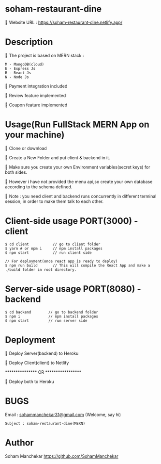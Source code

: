 # soham-restaurant-dine

🔴 Website URL : https://soham-restaurant-dine.netlify.app/

# Description

🔴 The project is based on MERN stack :

    M - MongoDB(cloud)
    E - Express Js
    R - React Js
    N - Node Js

🔴 Payment integration included

🔴 Review feature implemented

🔴 Coupon feature implemented


# Usage(Run FullStack MERN App on your machine)

🔴 Clone or download 

🔴 Create a New Folder and put client & backend in it.

🔴 Make sure you create your own Environment variables(secret keys) for both sides.

🔴 However i have not provided the menu api,so create your own database according to the schema defined.

🔴 Note : you need client and backend runs concurrently in different terminal session, in order to make them talk to each other.


# Client-side usage PORT(3000) - client

    $ cd client           // go to client folder
    $ yarn # or npm i     // npm install packages
    $ npm start           // run client side
  
    // For deployment(once react app is ready to deploy)
    $ npm run build       // This will compile the React App and make a ./build folder in root directory.
  
  
# Server-side usage PORT(8080) - backend

    $ cd backend        // go to backend folder
    $ npm i             // npm install packages
    $ npm start         // run server side
  
  
# Deployment

🔴 Deploy Server(backend) to Heroku

🔴 Deploy Client(client) to Netlify

*************** OR *****************

🔴 Deploy both to Heroku


# BUGS

  Email : sohammanchekar31@gmail.com (Welcome, say hi)
  
    Subject : soham-restaurant-dine(MERN)
  
# Author

  Soham Manchekar
  https://github.com/SohamManchekar
  
  
  
  

